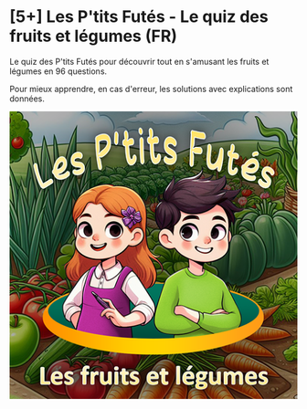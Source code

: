 # [5+] Les P'tits Futés - Le quiz des fruits et légumes (FR)

Le quiz des P'tits Futés pour découvrir tout en s'amusant les fruits et légumes en 96 questions.

Pour mieux apprendre, en cas d'erreur, les solutions avec explications sont données.

![Cover de Les P'tits Futés - Le quiz des fruits et légumes](https://raw.githubusercontent.com/histoires-pour-tous/les-ptits-futes-quiz-les-fruits-et-legumes/master/cover.png)
